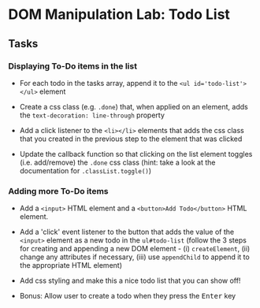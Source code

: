 # DOM Manipulation Lab: Todo List

## Tasks

### Displaying To-Do items in the list

- For each todo in the tasks array, append it to the `<ul id='todo-list'></ul>`
  element

- Create a css class (e.g. `.done`) that, when applied on an element, adds the
  `text-decoration: line-through` property

- Add a click listener to the `<li></li>` elements that adds the css class that
  you created in the previous step to the element that was clicked

- Update the callback function so that clicking on the list element toggles
  (i.e. add/remove) the `.done` css class (hint: take a look at the
  documentation for `.classList.toggle()`)

### Adding more To-Do items

- Add a `<input>` HTML element and a `<button>Add Todo</button>` HTML element.

- Add a 'click' event listener to the button that adds the value of the
  `<input>` element as a new todo in the `ul#todo-list` (follow the 3 steps for
  creating and appending a new DOM element - (i) `createElement`, (ii) change
  any attributes if necessary, (iii) use `appendChild` to append it to the
  appropriate HTML element)

- Add css styling and make this a nice todo list that you can show off!

- Bonus: Allow user to create a todo when they press the <kbd>Enter</kbd> key
